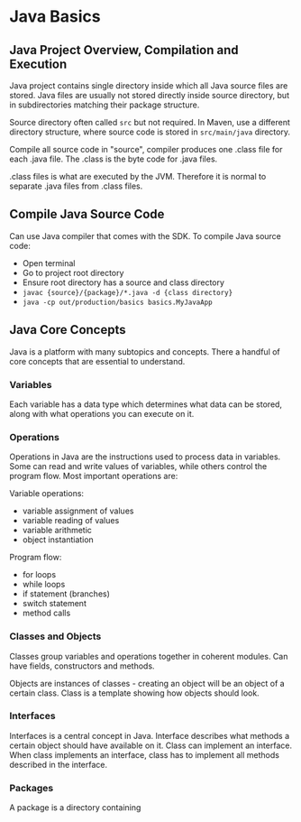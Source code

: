 # Java Basics

## Java Project Overview, Compilation and Execution
Java project contains single directory inside which all Java source
files are stored. Java files are usually not stored directly inside
source directory, but in subdirectories matching their package structure.

Source directory often called `src` but not required. In Maven, use
a different directory structure, where source code is stored in 
`src/main/java` directory.

Compile all source code in "source", compiler produces one .class file
for each .java file. The .class is the byte code for .java files.

.class files is what are executed by the JVM. Therefore it is normal
to separate .java files from .class files.

## Compile Java Source Code
Can use Java compiler that comes with the SDK. To compile Java source code:

- Open terminal
- Go to project root directory
- Ensure root directory has a source and class directory
- `javac {source}/{package}/*.java -d {class directory}`
- `java -cp out/production/basics basics.MyJavaApp`

## Java Core Concepts
Java is a platform with many subtopics and concepts. There a handful of
core concepts that are essential to understand.

### Variables
Each variable has a data type which determines what data can be stored,
along with what operations you can execute on it.

### Operations
Operations in Java are the instructions used to process data in variables.
Some can read and write values of variables, while others control the 
program flow. Most important operations are:

Variable operations:

- variable assignment of values
- variable reading of values
- variable arithmetic
- object instantiation

Program flow:

- for loops
- while loops
- if statement (branches)
- switch statement
- method calls

### Classes and Objects
Classes group variables and operations together in coherent modules. Can
have fields, constructors and methods.

Objects are instances of classes - creating an object will be an object of
a certain class. Class is a template showing how objects should look.

### Interfaces
Interfaces is a central concept in Java. Interface describes what methods a
certain object should have available on it. Class can implement an interface.
When class implements an interface, class has to implement all methods described
in the interface.

### Packages
A package is a directory containing 